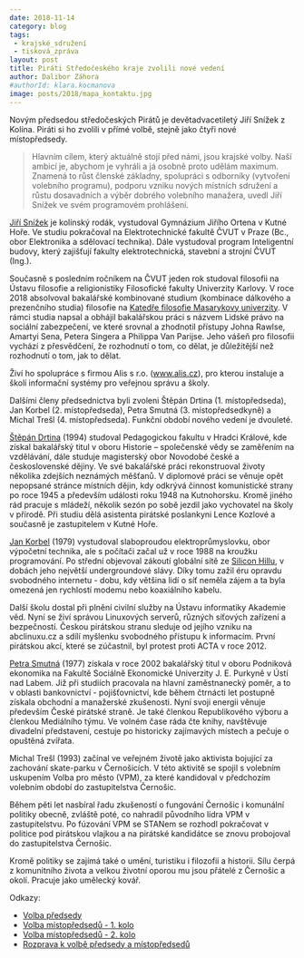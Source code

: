 ```yaml
---
date: 2018-11-14
category: blog
tags:
 - krajské_sdružení
 - tisková_zpráva
layout: post
title: Piráti Středočeského kraje zvolili nové vedení
author: Dalibor Záhora
#authorId: klara.kocmanova
image: posts/2018/mapa_kontaktu.jpg
---
```


Novým předsedou středočeských Pirátů je devětadvacetiletý Jiří Snížek z Kolína. Piráti si ho zvolili v přímé volbě, stejně jako čtyři nové místopředsedy.

> Hlavním cílem, který aktuálně stojí před námi, jsou krajské volby. Naší ambicí je, abychom je vyhráli a já osobně proto udělám maximum. Znamená to růst členské základny, spolupráci s odborníky (vytvoření volebního programu), podporu vzniku nových místních sdružení a růstu dosavadních a výběr dobrého volebního manažera,
uvedl Jiří Snížek ve svém programovém prohlášení.

[Jiří Snížek](https://stredocesky.pirati.cz/lide/jiri-snizek/) je kolínský rodák, vystudoval Gymnázium Jiřího Ortena v Kutné Hoře. Ve studiu pokračoval na Elektrotechnické fakultě ČVUT v Praze (Bc., obor Elektronika a sdělovací technika). Dále vystudoval program Inteligentní budovy, který zajišťují fakulty elektrotechnická, stavební a strojní ČVUT (Ing.).

Současně s posledním ročníkem na ČVUT jeden rok studoval filosofii na Ústavu filosofie a religionistiky Filosofické fakulty Univerzity Karlovy. V roce 2018 absolvoval bakalářské kombinované studium (kombinace dálkového a prezenčního studia) filosofie na [Katedře filosofie Masarykovy univerzity](https://is.muni.cz/osoba/450034). V rámci studia napsal a obhájil bakalářskou práci s názvem Lidské právo na sociální zabezpečení, ve které srovnal a zhodnotil přístupy Johna Rawlse, Amartyi Sena, Petera Singera a Philippa Van Parijse. Jeho vášeň pro filosofii vychází z přesvědčení, že rozhodnutí o tom, co dělat, je důležitější než rozhodnutí o tom, jak to dělat.

Živí ho spolupráce s firmou Alis s r.o. (www.alis.cz), pro kterou instaluje a školí informační systémy pro veřejnou správu a školy.

Dalšími členy předsednictva byli zvoleni Štěpán Drtina (1. místopředseda), Jan Korbel (2. místopředseda), Petra Smutná (3. místopředsedkyně) a Michal Trešl (4. místopředseda). Funkční období nového vedení je dvouleté.

[Štěpán Drtina](https://stredocesky.pirati.cz/lide/stepan-drtina/) (1994) studoval Pedagogickou fakultu v Hradci Králové, kde získal bakalářský titul v oboru Historie – společenské vědy se zaměřením na vzdělávání, dále studuje magisterský obor Novodobé české a československé dějiny. Ve své bakalářské práci rekonstruoval životy několika zdejších neznámých měšťanů. V diplomové práci se věnuje opět nepopsané stránce místních dějin, kdy odkrývá činnost komunistické strany po roce 1945 a především události roku 1948 na Kutnohorsku. Kromě jiného rád pracuje s mládeží, několik sezón po sobě jezdil jako vychovatel na školy v přírodě. Při studiu dělá asistenta pirátské poslankyni Lence Kozlové a současně je zastupitelem v Kutné Hoře.

[Jan Korbel](https://stredocesky.pirati.cz/lide/jan-korbel/) (1979) vystudoval slaboproudou elektroprůmyslovku, obor výpočetní technika, ale s počítači začal už v roce 1988 na kroužku programování. Po střední objevoval zákoutí globální sítě ze [Silicon Hillu](https://www.siliconhill.cz), v dobách jeho největší undergroundové slávy. Díky tomu zažil éru opravdu svobodného internetu - dobu, kdy většina lidí o síť neměla zájem a ta byla omezená jen rychlostí modemu nebo koaxiálního kabelu.

Další školu dostal při plnění civilní služby na Ústavu informatiky Akademie věd. Nyní se živí správou Linuxových serverů, různých síťových zařízení a bezpečností. Českou pirátskou stranu sleduje od jejího vzniku na abclinuxu.cz a sdílí myšlenku svobodného přístupu k informacím. První pirátskou akcí, které se zúčastnil, byl protest proti ACTA v roce 2012.

[Petra Smutná](https://stredocesky.pirati.cz/lide/petra-smutna/) (1977) získala  v roce 2002 bakalářský titul v oboru Podniková ekonomika na Fakultě Sociálně Ekonomické Univerzity J. E. Purkyně v Ústí nad Labem. Již při studiích pracovala na hlavní zaměstnanecký poměr, a to v oblasti bankovnictví - pojišťovnictví, kde během čtrnácti let postupně získala obchodní a manažerské zkušenosti. Nyní svoji energii věnuje především České pirátské straně. Je také členkou Republikového výboru a členkou Mediálního týmu. Ve volném čase ráda čte knihy, navštěvuje divadelní představení, cestuje po historicky zajímavých místech a pečuje o opuštěná zvířata.

Michal Trešl (1993) začínal ve veřejném životě jako aktivista bojující za zachování skate-parku v Černošicích. V této aktivitě se spojil s volebním uskupením Volba pro město (VPM), za které kandidoval v předchozím volebním období do zastupitelstva Černošic.

Během pěti let nasbíral řadu zkušeností o fungování Černošic i komunální politiky obecně, zvláště poté, co nahradil původního lídra VPM v zastupitelstvu. Po fúzování VPM se STANem se rozhodl pokračovat v politice pod pirátskou vlajkou a na pirátské kandidátce se znovu probojoval do zastupitelstva Černošic.

Kromě politiky se zajímá také o umění, turistiku i filozofii a historii. Sílu čerpá z komunitního života a velkou životní oporou mu jsou přátelé z Černošic a okolí. Pracuje jako umělecký kovář.

Odkazy:

* [Volba předsedy](https://forum.pirati.cz/viewtopic.php?f=406&t=44279)
* [Volba místopředsedů - 1. kolo](https://forum.pirati.cz/viewtopic.php?f=406&t=44280)
* [Volba místopředsedů - 2. kolo](https://forum.pirati.cz/viewtopic.php?f=406&t=44415)
* [Rozprava k volbě předsedy a místopředsedů](https://forum.pirati.cz/viewtopic.php?f=406&t=44061)


